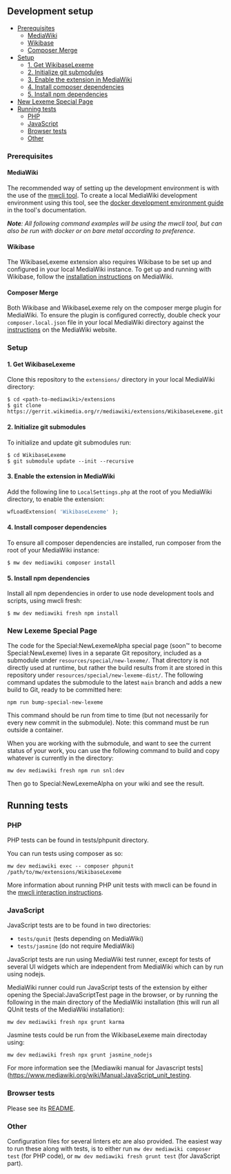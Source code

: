 ## Development setup
  - [Prerequisites](#prerequisites)
    - [MediaWiki](#mediawiki)
    - [Wikibase](#wikibase)
    - [Composer Merge](#composer-merge)
  - [Setup](#setup)
    - [1. Get WikibaseLexeme](#1-get-wikibaselexeme)
    - [2. Initialize git submodules](#2-initialize-git-submodules)
    - [3. Enable the extension in MediaWiki](#3-enable-the-extension-in-mediawiki)
    - [4. Install composer dependencies](#4-install-composer-dependencies)
    - [5. Install npm dependencies](#5-install-npm-dependencies)
  - [New Lexeme Special Page](#new-lexeme-special-page)
- [Running tests](#running-tests)
  - [PHP](#php)
  - [JavaScript](#javascript)
  - [Browser tests](#browser-tests)
  - [Other](#other)
### Prerequisites

#### MediaWiki

The recommended way of setting up the development environment is with the use of the [mwcli tool](https://www.mediawiki.org/wiki/Cli). To create a local MediaWiki development environment using this tool, see the [docker development environment guide](https://www.mediawiki.org/wiki/Cli/guide/Docker-Development-Environment/First-Setup) in the tool's documentation.

_**Note**: All following command examples will be using the mwcli tool, but can also be run with docker or on bare metal according to preference._

#### Wikibase

The WikibaseLexeme extension also requires Wikibase to be set up and configured in your local MediaWiki instance. To get up and running with Wikibase, follow the [installation instructions](https://www.mediawiki.org/wiki/Wikibase/Installation) on MediaWiki.

#### Composer Merge

Both Wikibase and WikibaseLexeme rely on the composer merge plugin for MediaWiki. To ensure the plugin is configured correctly, double check your `composer.local.json` file in your local MediaWiki directory against the [instructions](https://www.mediawiki.org/wiki/Composer#Using_composer-merge-plugin) on the MediaWiki website.

### Setup

#### 1. Get WikibaseLexeme

Clone this repository to the `extensions/` directory in your local MediaWiki directory:

```
$ cd <path-to-mediawiki>/extensions
$ git clone https://gerrit.wikimedia.org/r/mediawiki/extensions/WikibaseLexeme.git
```

#### 2. Initialize git submodules

To initialize and update git submodules run:

```
$ cd WikibaseLexeme
$ git submodule update --init --recursive
```

#### 3. Enable the extension in MediaWiki

Add the following line to `LocalSettings.php` at the root of you MediaWiki directory, to enable the extension:

```php
wfLoadExtension( 'WikibaseLexeme' );
```

#### 4. Install composer dependencies

To ensure all composer dependencies are installed, run composer from the root of your MediaWiki instance:

```
$ mw dev mediawiki composer install
```

#### 5. Install npm dependencies

Install all npm dependencies in order to use node development tools and scripts, using mwcli fresh:

```
$ mw dev mediawiki fresh npm install
```

### New Lexeme Special Page

The code for the Special:NewLexemeAlpha special page (soon™ to become Special:NewLexeme) lives in a separate Git repository,
included as a submodule under `resources/special/new-lexeme/`.
That directory is not directly used at runtime,
but rather the build results from it are stored in this repository under `resources/special/new-lexeme-dist/`.
The following command updates the submodule to the latest `main` branch and adds a new build to Git, ready to be committed here:
```
npm run bump-special-new-lexeme
```
This command should be run from time to time (but not necessarily for every new commit in the submodule).
Note: this command must be run outside a container.

When you are working with the submodule,
and want to see the current status of your work,
you can use the following command to build and copy whatever is currently in the directory:
```
mw dev mediawiki fresh npm run snl:dev
```
Then go to Special:NewLexemeAlpha on your wiki and see the result.

## Running tests

### PHP
PHP tests can be found in tests/phpunit directory.

You can run tests using composer as so:
```
mw dev mediawiki exec -- composer phpunit /path/to/mw/extensions/WikibaseLexeme
```

More information about running PHP unit tests with mwcli can be found in the [mwcli interaction instructions](https://www.mediawiki.org/wiki/Cli/guide/Docker-Development-Environment/MediaWiki#PHPUnit_tests).


### JavaScript

JavaScript tests are to be found in two directories:
- `tests/qunit` (tests depending on MediaWiki)
- `tests/jasmine` (do not require MediaWiki)

JavaScript tests are run using MediaWiki test runner, except for tests of several UI widgets which are independent from MediaWiki which can by run using nodejs.

MediaWiki runner could run JavaScript tests of the extension by either opening the Special:JavaScriptTest page in the browser, or by running the following in the main directory of the MediaWiki installation (this will run all QUnit tests of the MediaWiki installation):
```
mw dev mediawiki fresh npx grunt karma
```

Jasmine tests could be run from the WikibaseLexeme main directoday using:
```
mw dev mediawiki fresh npx grunt jasmine_nodejs
```
For more information see the [Mediawiki manual for Javascript tests](https://www.mediawiki.org/wiki/Manual:JavaScript_unit_testing.

### Browser tests

Please see its [README](./tests/selenium/README.md).

### Other

Configuration files for several linters etc are also provided. The easiest way to run these along with tests, is to either run `mw dev mediawiki composer test` (for PHP code), or `mw dev mediawiki fresh grunt test` (for JavaScript part).

